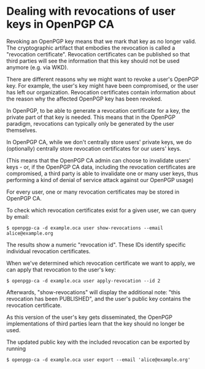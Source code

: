 # Dealing with revocations of user keys in OpenPGP CA

Revoking an OpenPGP key means that we mark that key as no longer valid.
The cryptographic artifact that embodies the revocation is called a
"revocation certificate".
Revocation certificates can be published so that third parties will see the
information that this key should not be used anymore (e.g. via WKD).

There are different reasons why we might want to revoke a user's OpenPGP
key. For example, the user's key might have been compromised, or the user has
left our organization. Revocation certificates contain information about
the reason why the affected OpenPGP key has been revoked.

In OpenPGP, to be able to generate a revocation certificate for a key,
the private part of that key is needed. This means that in the OpenPGP
paradigm, revocations can typically only be generated by the user themselves.

In OpenPGP CA, while we don't centrally store users' private keys, we do
(optionally) centrally store revocation certificates for our users' keys.

(This means that the OpenPGP CA admin can choose to invalidate users' keys -
or, if the OpenPGP CA data, including the revocation certificates are
compromised, a third party is able to invalidate one or many user keys,
thus performing a kind of denial of service attack against our OpenPGP usage)


For every user, one or many revocation certificates may be stored in OpenPGP
CA.

To check which revocation certificates exist for a given user, we can query
by email:

`$ openpgp-ca -d example.oca user show-revocations --email alice@example.org`

The results show a numeric "revocation id". These IDs identify specific
individual revocation certificates.

When we've determined which revocation certificate we want to apply, we can
apply that revocation to the user's key:

`$ openpgp-ca -d example.oca user apply-revocation --id 2`

Afterwards, "show-revocations" will display the additional note: "this
revocation has been PUBLISHED", and the user's public key contains the
revocation certificate.

As this version of the user's key gets disseminated, the OpenPGP
implementations of third parties learn that the key should no longer be used.

The updated public key with the included revocation can be exported by running
 
`$ openpgp-ca -d example.oca user export --email 'alice@example.org'`
